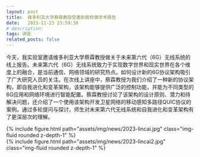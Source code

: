 ```yaml
---
layout: post
title:  维多利亚大学蔡霖教授受邀到我校做学术报告
date:   2023-11-23 23:59:30
# description:
tags: 讲座
related_posts: false
---
```



今天，我实验室邀请维多利亚大学蔡霖教授做关于未来第六代（6G）无线系统的线上报告。未来第六代（6G）无线系统致力于实现数字世界和现实世界在各个维度上的融合，是当前通信、网络领域的研究热点。如何设计新的6G协议架构吸引了广大研究人员的关注。在次线上讲座中，蔡霖教授为我们介绍了一种新的协议架构，即自我进化和变革架构，该架构能够提供广泛的控制功能，并能为不同类型的6G应用和网络环境进行智能配置。蔡霖教授讨论了该架构的设计原则、潜力和待解决问题，还介绍了一个使用该架构开发卫星网络的移动感知多路径QUIC协议的案例。通过多轮提问与探讨，师生对未来第六代无线系统和自我进化和变革架构有了更深层次的理解。

<div class="row mt-3">
    <div class="col-sm mt-3 mt-md-0">
        {% include figure.html path="assets/img/news/2023-lincai.jpg" class="img-fluid rounded z-depth-1" %}
    </div>
</div>

<div class="row mt-3">
    <div class="col-sm mt-3 mt-md-0">
        {% include figure.html path="assets/img/news/2023-lincai2.jpg" class="img-fluid rounded z-depth-1" %}
    </div>
</div>